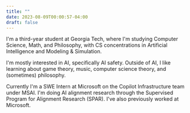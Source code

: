 ```yaml
---
title: ""
date: 2023-08-09T00:00:57-04:00
draft: false
---
```

I'm a third-year student at Georgia Tech, where I'm studying Computer Science, Math, and Philosophy, with CS concentrations in Artificial Intelligence and Modeling & Simulation.

I'm mostly interested in AI, specifically AI safety. Outside of AI, I like learning about game theory, music, computer science theory, and (sometimes) philosophy.

Currently I'm a SWE Intern at Microsoft on the Copilot Infrastructure team under MSAI. I'm doing AI alignment research through the Supervised Program for Alignment Research (SPAR). I've also previously worked at Microsoft.

